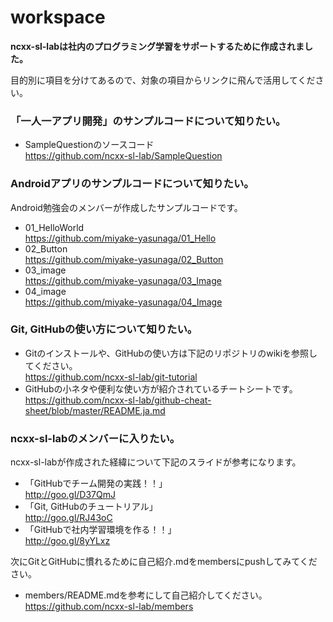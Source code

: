 # workspace

**ncxx-sl-labは社内のプログラミング学習をサポートするために作成されました。**

目的別に項目を分けてあるので、対象の項目からリンクに飛んで活用してください。

### 「一人一アプリ開発」のサンプルコードについて知りたい。
- SampleQuestionのソースコード  
https://github.com/ncxx-sl-lab/SampleQuestion


### Androidアプリのサンプルコードについて知りたい。
Android勉強会のメンバーが作成したサンプルコードです。
- 01_HelloWorld  
https://github.com/miyake-yasunaga/01_Hello
- 02_Button  
https://github.com/miyake-yasunaga/02_Button
- 03_image  
https://github.com/miyake-yasunaga/03_Image
- 04_image  
https://github.com/miyake-yasunaga/04_Image


### Git, GitHubの使い方について知りたい。
- Gitのインストールや、GitHubの使い方は下記のリポジトリのwikiを参照してください。  
https://github.com/ncxx-sl-lab/git-tutorial
- GitHubの小ネタや便利な使い方が紹介されているチートシートです。  
https://github.com/ncxx-sl-lab/github-cheat-sheet/blob/master/README.ja.md


### ncxx-sl-labのメンバーに入りたい。
ncxx-sl-labが作成された経緯について下記のスライドが参考になります。
- 「GitHubでチーム開発の実践！！」  
http://goo.gl/D37QmJ
- 「Git, GitHubのチュートリアル」  
http://goo.gl/RJ43oC
- 「GitHubで社内学習環境を作る！！」  
http://goo.gl/8yYLxz

次にGitとGitHubに慣れるために自己紹介.mdをmembersにpushしてみてください。

- members/README.mdを参考にして自己紹介してください。  
https://github.com/ncxx-sl-lab/members

